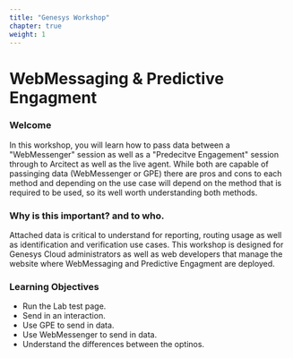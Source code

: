 ```yaml
---
title: "Genesys Workshop"
chapter: true
weight: 1
---
```


# WebMessaging & Predictive Engagment

### Welcome

In this workshop, you will learn how to pass data between a "WebMessenger" session as well as a "Predecitve Engagement" session through to Arcitect as well as the live agent. While both are capable of passinging data (WebMessenger or GPE) there are pros and cons to each method and depending on the use case will depend on the method that is required to be used, so its well worth understanding both methods.

### Why is this important? and to who.

Attached data is critical to understand for reporting, routing usage as well as identification and verification use cases. This workshop is designed for Genesys Cloud administrators as well as web developers that manage the website where WebMessaging and Predictive Engagment are deployed.

### Learning Objectives
- Run the Lab test page.
- Send in an interaction.
- Use GPE to send in data.
- Use WebMessenger to send in data.
- Understand the differences between the optinos.
